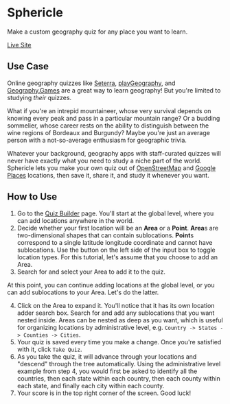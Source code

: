 # Sphericle

Make a custom geography quiz for any place you want to learn.

[Live Site](https://sphericle.app/)

## Use Case

Online geography quizzes like [Seterra](https://www.geoguessr.com/vgp/3355), [playGeography](https://www.playgeography.com/games/countries-of-the-world/), and [Geography.Games](https://geography.games/europe-quiz) are a great way to learn geography! But you're limited to studying _their_ quizzes.

What if you're an intrepid mountaineer, whose very survival depends on knowing every peak and pass in a particular mountain range? Or a budding sommelier, whose career rests on the ability to distinguish between the wine regions of Bordeaux and Burgundy? Maybe you're just an average person with a not-so-average enthusiasm for geographic trivia.

Whatever your background, geography apps with staff-curated quizzes will never have exactly what you need to study a niche part of the world. Sphericle lets you make your own quiz out of [OpenStreetMap](https://nominatim.openstreetmap.org/ui/search.html) and [Google Places](https://developers.google.com/maps/documentation/places/web-service/overview) locations, then save it, share it, and study it whenever you want.

## How to Use

1. Go to the [Quiz Builder](https://sphericle.app/build-quiz) page. You'll start at the global level, where you can add locations anywhere in the world.
2. Decide whether your first location will be an **Area** or a **Point**. **Area**s are two-dimensional shapes that can contain sublocations. **Point**s correspond to a single latitude longitude coordinate and cannot have sublocations. Use the button on the left side of the input box to toggle location types. For this tutorial, let's assume that you choose to add an Area.
3. Search for and select your Area to add it to the quiz.

At this point, you can continue adding locations at the global level, or you can add sublocations to your Area. Let's do the latter.

4. Click on the Area to expand it. You'll notice that it has its own location adder search box. Search for and add any sublocations that you want nested inside. Areas can be nested as deep as you want, which is useful for organizing locations by administrative level, e.g. `Country -> States -> Counties -> Cities`.
5. Your quiz is saved every time you make a change. Once you're satisfied with it, click `Take Quiz`.
6. As you take the quiz, it will advance through your locations and "descend" through the tree automatically. Using the administrative level example from step 4, you would first be asked to identify all the countries, then each state within each country, then each county within each state, and finally each city within each county.
7. Your score is in the top right corner of the screen. Good luck!
